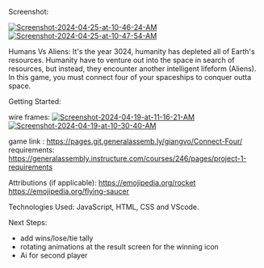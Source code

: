 Screenshot: 

<a href="https://ibb.co/d64z8fZ"><img src="https://i.ibb.co/K7x3T5n/Screenshot-2024-04-25-at-10-46-24-AM.png" alt="Screenshot-2024-04-25-at-10-46-24-AM" border="0"></a><a href="https://ibb.co/qmW27g0"><img src="https://i.ibb.co/0YFzm9B/Screenshot-2024-04-25-at-10-47-54-AM.png" alt="Screenshot-2024-04-25-at-10-47-54-AM" border="0"></a>



Humans Vs Aliens:
    It's the year 3024, humanity has depleted  all of Earth's resources. Humanity have to venture out into the space in search of resources, but instead, they encounter another intelligent lifeform (Aliens). In this game, you must connect four of your spaceships to conquer outta space.
 
Getting Started: 

wire frames: 
<a href="https://ibb.co/gz2xqb5"><img src="https://i.ibb.co/yW9rvmw/Screenshot-2024-04-19-at-11-16-21-AM.png" alt="Screenshot-2024-04-19-at-11-16-21-AM" border="0"></a>
<a href="https://ibb.co/m4WqKjQ"><img src="https://i.ibb.co/bX9BV0p/Screenshot-2024-04-19-at-10-30-40-AM.png" alt="Screenshot-2024-04-19-at-10-30-40-AM" border="0"></a>

game link :  https://pages.git.generalassemb.ly/giangvo/Connect-Four/
requirements: https://generalassembly.instructure.com/courses/246/pages/project-1-requirements


Attributions (if applicable):   https://emojipedia.org/rocket
https://emojipedia.org/flying-saucer


Technologies Used:  JavaScript, HTML, CSS and VScode.

Next Steps: 
- add wins/lose/tie tally
- rotating animations at the result screen for the winning icon
- Ai for second player
